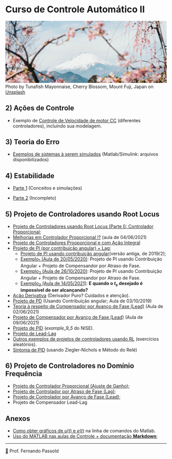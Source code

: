 # Curso de Controle Automático II

![tunafish-mayonnaise-pSIt7op-mds-unsplash.jpg](tunafish-mayonnaise-pSIt7op-mds-unsplash.jpg)Photo by Tunafish Mayonnaise, Cherry Blossom, Mount Fuji, Japan on [Unsplash](https://unsplash.com/photos/pSIt7op-mds)



## 2) Ações de Controle

* Exemplo de [Controle de Velocidade de motor CC](Testes_Velocidade_Motor_CC/modelagem_motor_cc.html) (diferentes controladores), incluindo sua modelagem.



## 3) Teoria do Erro

* [Exemplos de sistemas à serem simulados](Simulink_Erros/Readme.html) (Matlab/Simulink: arquivos disponibilizados)



## 4) Estabilidade

- [Parte 1](estabilidade.html) (Conceitos e simulações)

- [Parte 2](estabilidade2.html) (Incompleto)

  

## 5) Projeto de Controladores usando Root Locus

- [Projeto de Controladores usando Root Locus (Parte I): Controlador Proporcional](projeto_usando_root_locus_parte_1.html);
- [Melhorias em Controlador Proporcional !?](Melhora_Kp/melhorias_controlador_proporcional.html) (aula de 04/06/2021)
- [Projeto de Controladores Prooporcional e com Ação Integral](PI_parte1.html)
- [Projeto de PI (por contribuição angular) + Lag](PI_angular_Lag.html);
  - [Projeto de PI usando contribuição angular](projeto_controladores_acao_integral_extendido.html)(versão antiga, de 2019/2);
  - [Exemplo$_1$ (Aula de 20/05/2020)](aula_20_05_2020/aula_20_05_2020.html): Projeto de PI usando Contribuição Angular + Projeto de Compensandor por Atraso de Fase.
  - [Exemplo$_2$ (Aula de 26/10/2020)](2020_2/PI_Lag_aula_26_10_2020.html): Projeto de PI usando Contribuição Angular + Projeto de Compensandor por Atraso de Fase.
  - [Exemplo$_3$ (Aula de 14/05/2021)](controle_2_info_2021_1/aula_14_05_2021.html): **E quando o $t_s$ desejado é impossível de ser alcançando?**
- [Ação Derivativa](Acao_Derivativa.html) (Derivador Puro? Cuidados e atenção).
- [Projeto de PD](aula_PD_03out2019.html) (Usando Contribuição angular; Aula de 03/10/2019)
- [Teoria à respeito de Compensador por Avanço de Fase (Lead)](Teoria_PD_Lead/acoes_derivativas.html) (Aula de 02/06/2021)
- [Projeto de Compensador por Avanço de Fase (Lead)](projeto_Lead/exemplo_lead.html) (Aula de 09/06/2021)
- [Projeto de PID](PID/examplo_9_5_PID.html) (*example_9_5* do NISE).
- [Projeto de Lead-Lag](Aula_28_05_2019_lead_lag.html)
- [Outros exemplos de projetos de controladores usando RL](exercicios/exercicios.html) (exercícios aleatórios).
- [Sintonia de PID](8_Ajuste_PID/Sintonia_PIDs_usando_ZN.html) (usando Ziegler-Nichols e Método do Relé)



## 6) Projeto de Controladores no Domínio Frequência

- [Projeto de Controlador Proporcional (Ajuste de Ganho)](projeto_bode_01.html);
- [Projeto de Controlador por Atraso de Fase (Lag)](lag_bode.html);
- [Projeto de Controlador por Avanço de Fase (Lead)](lead_bode.html);
- Projeto de Compensador Lead-Lag



## Anexos

- [Como obter gráficos de $u(t)$ e $e(t)$](Acoes_Controle_Erro/acoes_controle_erro.html) na linha de comandos do Matlab.
- [Uso do MATLAB nas aulas de Controle + documentação **Markdown**](sugestao_uso_matlab_em_controle.html);

------

[🎵](https://soundcloud.com/paolitachan/paul-mccartney-wings-live-and) Prof. Fernando Passold